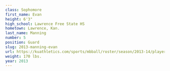 ```yaml
---
class: Sophomore
first_name: Evan
height: 6'3"
high_school: Lawrence Free State HS
hometown: Lawrence, Kan.
last_name: Manning
number: 5
position: Guard
slug: 2013-manning-evan
url: https://kuathletics.com/sports/mbball/roster/season/2013-14/player/evan-manning/
weight: 170 lbs.
year: 2013
---
```

